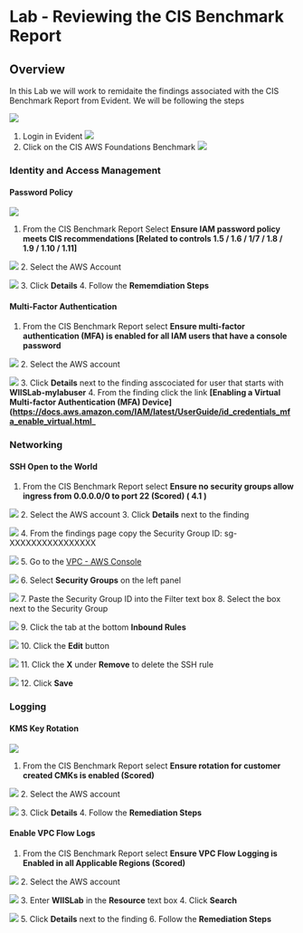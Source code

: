 # Lab - Reviewing the CIS Benchmark Report

## Overview
In this Lab we will work to remidaite the findings associated with the CIS Benchmark Report from Evident.  We will be following the steps 

![](https://github.com/Halimer/wiis/blob/master/images/Lab1_Evident_Login.PNG)
1. Login in Evident
![](https://github.com/Halimer/wiis/blob/master/images/Lab1_Evident_Dashboard.PNG)
2. Click on the CIS AWS Foundations Benchmark
![](https://github.com/Halimer/wiis/blob/master/images/Lab1_Evindet_CIS_Report.png)

### Identity and Access Management

#### Password Policy
![](https://github.com/Halimer/wiis/blob/master/images/Lab1_Password_CIS.png)
1. From the CIS Benchmark Report Select **Ensure IAM password policy meets CIS recommendations [Related to controls 1.5 / 1.6 / 1/7 / 1.8 / 1.9 / 1.10 / 1.11]**

![](https://github.com/Halimer/wiis/blob/master/images/Lab1_Password_CIS_Details.png)
2. Select the AWS Account

![](https://github.com/Halimer/wiis/blob/master/images/Lab1_Password_Finding.png)
3. Click **Details** 
4. Follow the **Rememdiation Steps**

#### Multi-Factor Authentication 
1. From the CIS Benchmark Report select **Ensure multi-factor authentication (MFA) is enabled for all IAM users that have a console password**

![](https://github.com/Halimer/wiis/blob/master/images/Lab1_MFA_Not_CIS_Enabled.png)
2. Select the AWS account

![](https://github.com/Halimer/wiis/blob/master/images/Lab1_MFA_Not_Enabled.png)
3. Click **Details** next to the finding asscociated for user that starts with **WIISLab-mylabuser**
4. From the finding click the link **[Enabling a Virtual Multi-factor Authentication (MFA) Device](https://docs.aws.amazon.com/IAM/latest/UserGuide/id_credentials_mfa_enable_virtual.html_**

### Networking
#### SSH Open to the World
1. From the CIS Benchmark Report select **Ensure no security groups allow ingress from 0.0.0.0/0 to port 22 (Scored) ( 4.1 )**  

![](https://github.com/Halimer/wiis/blob/master/images/Lab1_SG_CIS.png.png)
2. Select the AWS account
3. Click **Details** next to the finding

![](https://github.com/Halimer/wiis/blob/master/images/Lab1_SG_Open.png)
4. From the findings page copy the Security Group ID: sg-XXXXXXXXXXXXXXXX

![](https://github.com/Halimer/wiis/blob/master/images/Lab1_VPC_.png)
5. Go to the [VPC - AWS Console](https://console.aws.amazon.com/vpc)

![](https://github.com/Halimer/wiis/blob/master/images/Lab1_SG1.png)
6. Select **Security Groups** on the left panel

![](https://github.com/Halimer/wiis/blob/master/images/Lab1_SG2.png)
7. Paste the Security Group ID into the Filter text box
8. Select the box next to the Security Group

![](https://github.com/Halimer/wiis/blob/master/images/Lab1_SG3.png)
9. Click the tab at the bottom **Inbound Rules**

![](https://github.com/Halimer/wiis/blob/master/images/Lab1_SG4.png)
10. Click the **Edit** button

![](https://github.com/Halimer/wiis/blob/master/images/Lab1_SG5.png)
11. Click the **X** under **Remove** to delete the SSH rule

![](https://github.com/Halimer/wiis/blob/master/images/Lab1_SG6.png)
12. Click **Save** 

### Logging
#### KMS Key Rotation
![](https://github.com/Halimer/wiis/blob/master/images/Lab1_Key_CIS.png)
1. From the CIS Benchmark Report select **Ensure rotation for customer created CMKs is enabled (Scored)** 

![](https://github.com/Halimer/wiis/blob/master/images/Lab1_Key_CIS_Finding.png)
2. Select the AWS account

![](https://github.com/Halimer/wiis/blob/master/images/Lab1_Key_CIS_Details.png)
3. Click **Details**
4. Follow the **Remediation Steps**

#### Enable VPC Flow Logs
1. From the CIS Benchmark Report select **Ensure VPC Flow Logging is Enabled in all Applicable Regions (Scored)** 

![](https://github.com/Halimer/wiis/blob/master/images/Lab1_CIS_Logging.png)
2. Select the AWS account

![](https://github.com/Halimer/wiis/blob/master/images/Lab1_CIS_Logging_Findings.png)
3. Enter **WIISLab** in the **Resource** text box
4. Click **Search**

![](https://github.com/Halimer/wiis/blob/master/images/Lab1_CIS_Logging_Detail.png)
5. Click **Details** next to the finding
6. Follow the **Remediation Steps**
